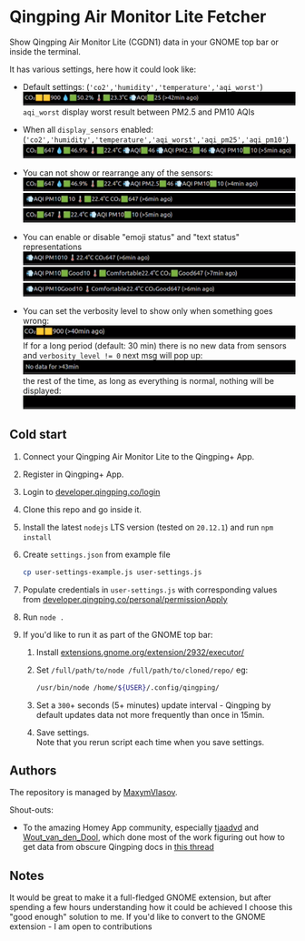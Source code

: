 # Qingping Air Monitor Lite Fetcher

Show Qingping Air Monitor Lite (CGDN1) data in your GNOME top bar or inside the terminal.

It has various settings, here how it could look like:

* Default settings: (`'co2','humidity','temperature','aqi_worst'`)
    ![few-sensors-different-status-emoji](/assets/few-sensors-different-status-emoji.png)
    `aqi_worst` display worst result between PM2.5 and PM10 AQIs

* When all `display_sensors` enabled: (`'co2','humidity','temperature','aqi_worst','aqi_pm25','aqi_pm10'`)
    ![all-emoji-verbosity0](/assets/all-emoji-verbosity0.png)

* You can not show or rearrange any of the sensors:
    ![all-except-worst-aqi-verbosity0](/assets/all-except-worst-aqi-verbosity0.png)
    ![few-rearranged-sensors-verbosity0](/assets/few-rearranged-sensors-verbosity0.png)
    ![few-sensors-verbosity0](/assets/few-sensors-verbosity0.png)

* You can enable or disable "emoji status" and "text status" representations
    ![few-sensors-no-emoji](/assets/few-sensors-no-emoji.png "show_emoji_status: false, show_text_status: false")
    ![few-sensors-text-and-emoji](/assets/few-sensors-text-and-emoji.png "show_emoji_status: true, show_text_status: true")
    ![few-sensors-text](/assets/few-sensors-text.png "show_emoji_status: false, show_text_status: true")

* You can set the verbosity level to show only when something goes wrong:
    ![verbosity1](/assets/verbosity1.png)
    If for a long period (default: 30 min) there is no new data from sensors and `verbosity_level != 0` next msg will pop up:
    ![no-data-alert](/assets/no-data-alert.png)
    the rest of the time, as long as everything is normal, nothing will be displayed:
    ![nothing-to-show](/assets/nothing-to-show.png)

## Cold start

1. Connect your Qingping Air Monitor Lite to the Qingping+ App.
2. Register in Qingping+ App.
3. Login to [developer.qingping.co/login](https://developer.qingping.co/login)
4. Clone this repo and go inside it.
5. Install the latest `nodejs` LTS version (tested on `20.12.1`) and run `npm install`
6. Create `settings.json` from example file

    ```bash
    cp user-settings-example.js user-settings.js
    ```

7. Populate credentials in `user-settings.js` with corresponding values from [developer.qingping.co/personal/permissionApply](https://developer.qingping.co/personal/permissionApply)
8. Run `node .`

9. If you'd like to run it as part of the GNOME top bar:
    1. Install [extensions.gnome.org/extension/2932/executor/](https://extensions.gnome.org/extension/2932/executor/)
    2. Set `/full/path/to/node /full/path/to/cloned/repo/` eg:

        ```bash
        /usr/bin/node /home/${USER}/.config/qingping/
        ```

    3. Set a `300`+ seconds (5+ minutes) update interval - Qingping by default updates data not more frequently than once in 15min.
    4. Save settings.  
        Note that you rerun script each time when you save settings.

## Authors

The repository is managed by [MaxymVlasov](https://github.com/MaxymVlasov/).

Shout-outs:

* To the amazing Homey App community, especially [tjaadvd](https://community.homey.app/u/tjaadvd) and [Wout_van_den_Dool](https://community.homey.app/u/Wout_van_den_Dool), which done most of the work figuring out how to get data from obscure Qingping docs in [this thread](https://community.homey.app/t/qingping-air-monitor-lite-homeyscript/44222)

## Notes

It would be great to make it a full-fledged GNOME extension, but after spending a few hours understanding how it could be achieved I choose this "good enough" solution to me. If you'd like to convert to the GNOME extension - I am open to contributions

<!--
## GNOME Extension Local debug

1. Clone repo to `/tmp` folder
2. Symlink `gnome-extension@qingping.co` to your gnome-extension folder

    ```bash
    cd /home/${USER}/.local/share/gnome-shell/extensions/
    ln -s ../../../../../../tmp/qingping-gnome-extension/gnome-extension@qingping.co gnome-extension@qingping.co
    ```

3. For Wayland ([X11 instructions](https://gjs.guide/extensions/development/creating.html#x11-sessions)), run:

    ```bash
    dbus-run-session -- gnome-shell --nested --wayland
    ```

4. Open a terminal inside the **new** session and enable the extension

    ```bash
    gnome-extensions enable gnome-extension@qingping.co
    ```

5. To evaluate new version - stop `dbus-run-session` and repeat step 3.
-->
